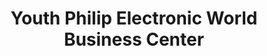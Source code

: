 ---
title: "Youth Philip Electronic World Business Center"
url: /ganta/youth-philip-electronic-world-business-center/
shop: electronics
---